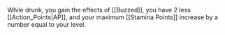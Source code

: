 While drunk, you gain the effects of [[Buzzed]], you have 2 less [[Action_Points|AP]], and your maximum [[Stamina Points]] increase by a number equal to your level.